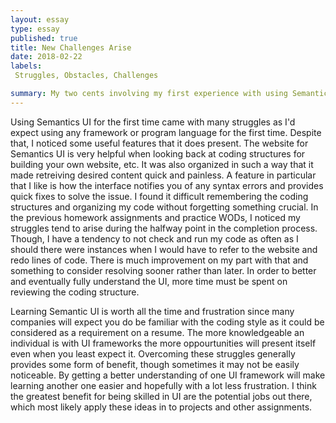 ```yaml
---
layout: essay
type: essay
published: true
title: New Challenges Arise 
date: 2018-02-22
labels: 
 Struggles, Obstacles, Challenges

summary: My two cents involving my first experience with using Semantics UI.
---
```


Using Semantics UI for the first time came with many struggles as I'd expect using any framework or program language for the first time. 
Despite that, I noticed some useful features that it does present. The website for Semantics UI is very helpful when looking back at coding structures for building your own website, etc. It was also organized in such a way that it made retreiving desired content quick and painless. A feature in particular that I like is how the interface notifies you of any syntax errors and provides quick fixes to solve
the issue. I found it difficult remembering the coding structures and organizing my code without forgetting something crucial. In the previous homework assignments and practice WODs, I noticed my struggles tend to arise during the halfway point in the completion process. Though, I have a tendency to not check and run my code as often as I should there were instances when I would have to refer to 
the website and redo lines of code. There is much improvement on my part with that and something to consider resolving sooner rather than later. In order to better and eventually fully understand the UI, more time must be spent on reviewing the coding structure. 

Learning Semantic UI is worth all the time and frustration since many companies will expect you do be familiar with the coding style as it could be considered as a requirement on a resume. The more knowledgeable an individual is with UI frameworks the more oppourtunities will present itself even when you least expect it. Overcoming these struggles generally provides some form of benefit, though sometimes it may not be easily noticeable. By getting a better understanding of one UI framework will make learning another one easier and hopefully with a lot less frustration. I think the greatest benefit for being skilled in UI are the potential jobs out there, which most likely apply these ideas in to projects and other assignments.
